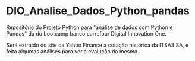 # DIO_Analise_Dados_Python_pandas
Repositório do Projeto Python para "análise de dados com Python e Pandas" da do bootcamp banco carrefour Digital Innovation One.

Será extraido do site da Yahoo Finance a cotação histórica da ITSA3.SA, e feita algumas análises para ver a evolução da mesma.
